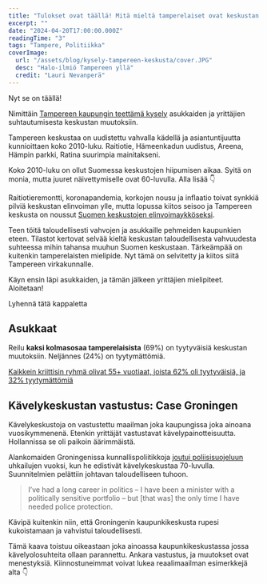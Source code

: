 ```yaml
---
title: "Tulokset ovat täällä! Mitä mieltä tamperelaiset ovat keskustan muutoksesta?"
excerpt: ""
date: "2024-04-20T17:00:00.000Z"
readingTime: "3"
tags: "Tampere, Politiikka"
coverImage:
  url: "/assets/blog/kysely-tampereen-keskusta/cover.JPG"
  desc: "Halo-ilmiö Tampereen yllä"
  credit: "Lauri Nevanperä"
---
```


Nyt se on täällä!

Nimittäin [Tampereen kaupungin teettämä kysely](https://tampere.cloudnc.fi/fi-FI/Toimielimet/Kaupunginhallitus/Kokous_2942024/Viiden_tahden_keskusta_kehitysohjelman_t(379150)) asukkaiden ja yrittäjien suhtautumisesta keskustan muutoksiin.

Tampereen keskustaa on uudistettu vahvalla kädellä ja asiantuntijuutta kunnioittaen koko 2010-luku. Raitiotie, Hämeenkadun uudistus, Areena, Hämpin parkki, Ratina suurimpia mainitakseni.

Koko 2010-luku on ollut Suomessa keskustojen hiipumisen aikaa. Syitä on monia, mutta juuret näivettymiselle ovat 60-luvulla. Alla lisää 👇

<collapse label="Miksi Suomen kaupunkikeskustat ovat hiipuneet?" content="60-luvun kaupunkisuunnittelun ideologiana oli hajautettu kaupunki. Punavuorten, Töölöjen ja Pyynikkien kaavoittaminen loppui ja tilalle kaavoitettiin Kontuloita, Multisiltoja ja Varissoita. Ideologia oli jakaa kaupunki vyöhykkeisiin joiden välillä asukas ajaisi autolla.\n\nHajaantunut autokaupunki ei houkuttanut keskiluokkaa. Ei ihme, sillä lisääntyneen autoilun myötä keskuskaupungin monista asuinalueista oli tullut pääosin meluisia, vaarallisia ja saastuneita (miettikääpä että lyijyllinen bensiini kiellettiin vasta 1990-luvulla).\n\nKoska kaupungin tärkein valtti, eli lyhyiden etäisyyksien tuoma kätevyys hävisi ja autoa tarvi joka tapauksessa, keskiluokka teki rationaalisen päätöksen ja alkoi muuttaa keskuskaupungista kehyskuntiin.\n\nHajautunutta kaupunkia palvelemaan rakennettiin kauppakeskuksia, peltomarketteja ja kauppa siirtyi keskustasta kehäteiden varsille.\n\nHajautumiskehitys huipentui vuonna 2005, ja vuodesta 2010 jälkeen keskuskaupungit ovat jälleen vetäneet enemmän asukkaita. Vahinko kerkesi kuitenkin tapahtua, ja nyt aivan kaikkialla Suomessa kaupunkikeskustat taistelevat näivettymistä vastaan. Tampere on taistelun terävin kärki, ja suunta on taatusti ylöspäin. Tämän eteen aion tehdä töitä myös vastaisuudessa"></collapse>

Raitiotieremontti, koronapandemia, korkojen nousu ja inflaatio toivat synkkiä pilviä keskustan elinvoiman ylle, mutta lopussa kiitos seisoo ja Tampereen keskusta on noussut [Suomen keskustojen elinvoimaykköseksi](https://www.salokorpi.com/wp-content/uploads/2023/05/EKK-Suomen-TOP-12-elinvoimaiset-kaupunkikeskustat.pdf).

<tweet id="1781996624694129029"></tweet>

Teen töitä taloudellisesti vahvojen ja asukkaille pehmeiden kaupunkien eteen. Tilastot kertovat selvää kieltä keskustan taloudellisesta vahvuudesta suhteessa mihin tahansa muuhun Suomen keskustaan. Tärkeämpää on kuitenkin tamperelaisten mielipide. Nyt tämä on selvitetty ja kiitos siitä Tampereen virkakunnalle.

Käyn ensin läpi asukkaiden, ja tämän jälkeen yrittäjien mielipiteet. Aloitetaan!

Lyhennä tätä kappaletta

## Asukkaat

Reilu **kaksi kolmasosaa tamperelaisista** (69%) on tyytyväisiä keskustan muutoksiin. Neljännes (24%) on tyytymättömiä.

[Kaikkein kriittisin ryhmä olivat 55+ vuotiaat, joista 62% oli tyytyväisiä, ja 32% tyytymättömiä](assets/blog/kysely-tampereen-keskusta/kuinka-tyytyvainen-olet-muutoksiin.jpg)



## Kävelykeskustan vastustus: Case Groningen

Kävelykeskustoja on vastustettu maailman joka kaupungissa joka ainoana vuosikymmenenä. Etenkin yrittäjät vastustavat kävelypainotteisuutta. Hollannissa se oli paikoin äärimmäistä.

Alankomaiden Groningenissa kunnallispoliitikkoja [joutui poliisisuojeluun](https://www.theguardian.com/cities/2015/jul/29/how-groningen-invented-a-cycling-template-for-cities-all-over-the-world) uhkailujen vuoksi, kun he edistivät kävelykeskustaa 70-luvulla. Suunnitelmien pelättiin johtavan taloudelliseen tuhoon.

<tweet id="1786030052284440862"></tweet>

> I’ve had a long career in politics – I have been a minister with a politically sensitive portfolio – but [that was] the only time I have needed police protection.

Kävipä kuitenkin niin, että Groningenin kaupunkikeskusta rupesi kukoistamaan ja vahvistui taloudellisesti. 

<maps-embed mapMode="streetview" fov="90" location="53.21764889, 6.56692585" heading="160" pitch="0" caption="Tästä pääset virtuaalikierrokselle Groningenin keskustaan"></maps-embed>

Tämä kaava toistuu oikeastaan joka ainoassa kaupunkikeskustassa jossa kävelyolosuhteita ollaan parannettu. Ankara vastustus, ja muutokset ovat menestyksiä. Kiinnostuneimmat voivat lukea reaalimaailman esimerkkejä alta 👇

<collapse label="Kävelykeskustat ja talous" content="Kaliforniassa San Franciscon Valencia Streetillä jalkakäytävien leventäminen nosti liikevaihtoa 40 prosentilla kadun yrittäjistä ja 2/3 yrityksistä piti muutoksia positiivisina. Kalifornian Lodissa viidellä kadulla julkis-yksityisenä hankkeena toteutetut kävelyalueiden parannukset toivat keskustaan 60 uutta yritystä ja kasvattivat keskustan yritysten myynnin tuottamia verotuloja 30 prosenttia.\nFloridan West Palm Beachin maineeltaan huonossa keskustassa tehdyt uudistukset kasvattivat kiinteistöjen käyttöastetta 20 prosentista 80 prosenttiin ja nostivat liiketilojen neliövuokrat 6,7-kertaisiksi. Irlannin Dublinissa investoinnit rapistuneeseen Temple Barin alueeseen lisäsi ravintoloiden määrää 50 prosenttia, vähittäiskauppojen määrää 100 prosenttia, hotellien määrää 50 prosenttia ja asukkaiden määrää 300 prosenttia. \nViidessä ruotsalaisessa kaupungissa tehdyt parannukset keskustan viihtyisyyteen lisäsivät vähittäiskaupan liikevaihtoa 5–9 prosenttia, vuokratason nostopotentiaalia 84 prosenttia, alueen houkuttelevuusastetta 13 prosenttia, kun vertailukaupungeissa muutoksia ei tapahtunut.\nBangkokissa osa-aikainen kävelykatu nosti liikevaihtoa 44 prosentilla vastaajista. Hong Kongissa kävelykaduksi muuttaminen nosti vähittäiskaupan vuokratasoa 17 prosenttia. Sheffieldissä tehdyt kaupunkiympäristön ja kävelyalueiden parantamistoimet nostivat hotellihuoneiden määrää 120 prosenttia, asiakasmäärää keskustassa 9 prosenttia, toimistojen vuokria 30 prosenttia, kahviloiden ja ravintoloiden vuokratasoa 40–100 prosenttia sekä lisäsi keskustaan suuntautuvia ostosmatkoja 35 prosenttia ja vapaa-ajanmatkoja 45 prosenttia. Kolumbiassa Zona Rosan muuttaminen kävelykaduksi nosti kiinteistöjen arvoa 22 prosenttia, kun muualla kasvua oli samanaikaisesti vain 6 prosenttia. Kirjallisuuskatsaus (ks. Rantala 2014:116) eri maiden kaupungeissa kävelyolojen kehittämiseen tehtyjen ratkaisujen vaikutuksista puolestaan osoitti asiakasmäärien kasvaneen 20–40 prosenttia, liikevaihdon 10–25 prosenttia, vähittäiskaupan vuokratason 10–30 prosenttia ja toimistotilojen vuokratason 15–35 prosenttia. Yhdysvalloissa ja Britanniassa laadukkaiden kävelyolosuhteiden ja puistojen on havaittu nostavan asuntojen arvoa.\nSuomessa Santasalo ja Heusala (2002) ovat havainneet, että kävelykaduilla neliövuokrat ja -myynti ovat mediaanivuokraa ja -myyntiä 15 prosenttia ja 23 prosenttia korkeammat.\nWhitehead et. al (2006) ovat havainneet, että kaupunkiympäristöjen parannustoimet, kuten kävelyalueiden laajentaminen, voivat lisätä taloudellista aktiivisuutta. Vaikutuksia on Manchesterissä ollut liiketilojen vuokratasoon (kasvua 21,7–24,2 prosenttia), vähittäiskaupan liikevaihtoon (kasvua 10–25 prosenttia) sekä asiakasmääriin (kasvua 32 prosenttia).\nSevillan keskusta-alueen ulkopuolelle perustetuilla kävelyalueilla sijaitsevat yritykset ovat hyötyneet asioinnin lisääntymisestä ja siirtymästä kävelyalueelle (Castillo-Manzano et. al. 2014). Asiointien siirtymä voi luoda painetta laajentaa kävelyalueita myös muilla kaduilla.\nUnion Square Northilla, Manhattanilla jalankulkualueen laajentamisen on havaittu vähentäneen selvästi tyhjien liiketilojen määrää (49 prosenttia vähemmän), kun samanaikaisesti tyhjien liiketilojen määrän vähentyminen on muualla kaupunginosassa ollut verrattain vähäistä (5 prosenttia vähemmän). Muutokseen tyytyväisiä oli 74 prosenttia alueen käyttäjistä. Pearl Streetillä, Brooklynissa alihyödynnetyn pysäköintialueen muuttaminen oleskelualueeksi lisäsi paikallisten yritysten myyntiä peräti 174 prosenttia - 29 verrattuna 18 prosentin kasvulukuihin kaupunginosan tasolla. Samalla kadulla ajoväylän reunaan tehty istuskelualue lisäsi 77 prosentilla istuvien jalankulkijoiden määrää ja 14 prosenttia yritysten myyntiä. (Measuring the street…2012).\nSadik-Khanin ja Solomonowin (2016) mukaan Aucklandissa jalankulun edistämishanke lisäsi kävelyä kaupungin keskustassa 140 prosenttia ja eräällä kadulla yritysten myyntiä peräti 430 prosenttia.\nMoosajee (2009) on havainnut, että Kapkaupungissa toteutettu Greenmarket Square -kaupunkiaukion muuttaminen jalankulkualueeksi paransi ravintoloiden ja kahviloiden myyntiä; parannukset liittyivät palveluntarjoajien uusiin mahdollisuuksiin tarjota istuskelumahdollisuuksia jalkakäytävillä ja aukiolla: ihmisille mahdollisuuksia olla keskenään tekemisissä. Aukion epävirallinen kauppa ja myös puolet kaupoista kuitenkin kärsi muutoksista. Enemmistö aukion yrittäjistä joka tapauksessa piti muutosta hyvänä.\nLawlorin (2014:33,35) mukaan useista tapaustutkimuksista on havaittu, että hyvin suunnitellut parannukset julkisiin kaupunkitiloihin voivat lisätä jalankulkua ja kauppaa jopa kymmeniä prosentteja ja että investoinnit parempiin kävelyalueisiin voivat tuoda kilpailukykyistä tuottoa muihin liikennehankkeisiin nähden. Jopa pienillä ja väliaikaisilla muutoksilla, kuten parkleteilla, eli pysäköintiruutujen ottamisella muuhun käyttöön, on havaittu olevan vaikutuksia lähellä sijaitsevien yritysten myyntiin (Lawlor 2014:29). Kävelyalueiden parantamiseen liittyvät hankkeet myös luovat Lawlorin (2014:43,47) mukaan enemmän rakennusalan työpaikkoja kuin tiehankkeet sekä nostavat kiinteistöjen arvoja. Kävelyalueiden parannukset voivat myös lisätä matkailijamääriä (Lawlor 2014:40).\nNakamura (2010) on korostanut, että perustamalla laajempi, keskustan eri kohteita toisiinsa yhdistävä jalankulkualue, on suuremmat hyödyt jalankululle ja suuremmat positiiviset talousvaikutukset kuin yksittäisen kadun muuttamisella kävelykaduksi. Cubukcu (2013) on korostanut käveltävyyden tukevan paikallista taloutta kannustamalla tekemään ostokset naapurustossa.\nEdellä mainituissa tutkimuksissa havaitut kävelyalueiden parannusten synnyttämät positiiviset vaikutukset ovat kohteesta riippuen siis liittyneet kävelijä- ja asiakasmääriin, yritysten liikevaihtoon ja -voittoon, yritysten määrään ja yritystoiminnan tuottamiin verotuloihin sekä asuin- ja liikekiinteistöjen arvoon, käyttöasteisiin ja vuokratuottoihin.\nBrenac et al. (2014) nostavat esille, kuinka kävelyalueiden laajentamisstrategiat ovat osa kaupunkien markkinointistrategiaa kaupunkien välisessä kilpailussa: ne johtavat kaupungin strategisten sijaintien houkuttelevuuden lisääntymiseen ja arvonnousuun.\nSoni ja Soni (2016) ovat listanneet käveltävyyden edistämisen hyötyjä liittyen talouteen: yritysten asiakasmäärien, myynnin ja vuokrien kasvun, polttoaineen, rakennusmaan ja infrastruktuurikustannusten säästymisen, säästöt (liikenteen) vähentyneistä negatiivisista ulkoisvaikutuksista, parantuneen työllisyysasteen ja tulot julkisen liikenteen käyttäjiltä.\nHaasteet kävelykatujen rakentamisessa ja kävelyalueiden laajentamisessa liittyvät ennen kaikkea muutosvaiheeseen; rakennustyömaa aiheuttaa usein väliaikaisia haittoja kävelykadun varrella sijaitseville yrityksille. Asian on huomioinut esimerkiksi HassKlau (1993). Kansainvälisiä hyviä käytäntöjä näiden haittojen minimoimiseksi ei tiettävästi ole selvitetty.\nLitman (2018) on tunnistanut käveltävyydellä olevan lukuisia taloudellisia hyötyjä: säästöt (kuluttajalle) ajoneuvokuluissa, säästöt teiden ja pysäköintitilojen rakentamisessa ja ylläpidossa sekä näihin käytetyssä maapinta-alassa, säästöt alentuneesta onnettomuuksien määrästä, lisääntyneen liikunnan tuomista terveyshyödyistä, vähentyneistä ruuhkista ja liikenteen haitoista ympäristölle. Käveltävien ympäristöjen kautta lisääntyvän sosiaalisen koheesion myötä voi puolestaan syntyä erilaisia epäsuoria hyötyjä. Lisäksi Litman (emt.) korostaa käveltävyyden hyötyjä paikallisille yrityksille ja työllisyydelle, kiinteistöjen arvolle, uusien yritysten houkuttelulle ja tyhjillään olevien liiketilojen täyttymiselle. Bidwell (2012) on tehnyt yhteenvedon tutkimuksista, joissa on ilmaistu numeerisesti kävelyn ja pyöräilyn lisäämiseen kohdistuneiden toimenpiteiden taloudellisia hyötyjä. Eri tutkimuksista on kertynyt selvää näyttöä edellä mainittujen toimenpiteiden suorista ja epäsuorista taloudellisista hyödyistä. Infrastruktuuri-investoinneista on havaittu olevan enemmän hyötyä kuin käyttäytymismuutoksia tavoittelevista toimenpiteistä ilman infrastruktuuriratkaisuja. Tunnistetut hyödyt liittyvät mm. liikunnallisen aktiivisuuden lisääntymisen sekä ilmansaasteiden ja liikenneonnettomuuksien vähentymisen monipuolisiin positiivisiin terveysvaikutuksiin sekä vähentyneisiin sairaanhoitokuluihin, sairaspoissaoloihin ja säästyneisiin elinvuosiin, kasvihuonekaasupäästöjen vähentymiseen ja parantuneeseen kykyyn vastata ilmastonmuutokseen, polttoainekulujen vähentymiseen, liiketilavuokrien nousuun ja asuntojen arvonnousuun, lisääntyneeseen taloudelliseen aktiivisuuteen sekä infrastruktuurihankkeiden työllisyysvaikutuksiin.\nLeinberger ja Rodriquez (2016) ovat osoittaneet, että käveltävimmät ja urbaaneimmat yhdysvaltalaismetropolit ovat myös maan kaupungeista mitaten varakkaimpia (bkt/asukas) ja niissä on koulutetuin väestö. Floridan (2011) mukaan käveltävyys houkuttelee koulutettua väkeä, joten yhteys kaupungin käveltävyyden ja varakkuuden kautta voi tulla ainakin osin väestön koulutustason kautta. Kaupunki, jossa väestön koulutustaso on korkea, voi myös mahdollisesti suosia käveltäviä vaihtoehtoja kaupunkisuunnittelussa. Opezzo & Schwartz (2014) ovat kuitenkin myös havainneet, että kävely lisää luovaa ajattelua.\nKävelyn ja pyöräilyn valtakunnallinen strategia 2020:n (2011) mukaan ”Riittämättömän liikunnan on arvioitu lisäävän terveydenhoidon menoja (valtiotasolla) vuodessa 100–200 miljoonaa euroa. Lisäksi lisääntyneet poissaolot ja työn tuottavuuden lasku lisäävät välillisiä kustannuksia noin 400 miljoonaa euroa vuodessa”. Strategia toteaa myös, että ”Jalankulun ja pyöräilyn ehdoilla rakennettu yhdyskunta on tiivis ja rakentamiskustannuksiltaan edullinen.”"></collapse>

